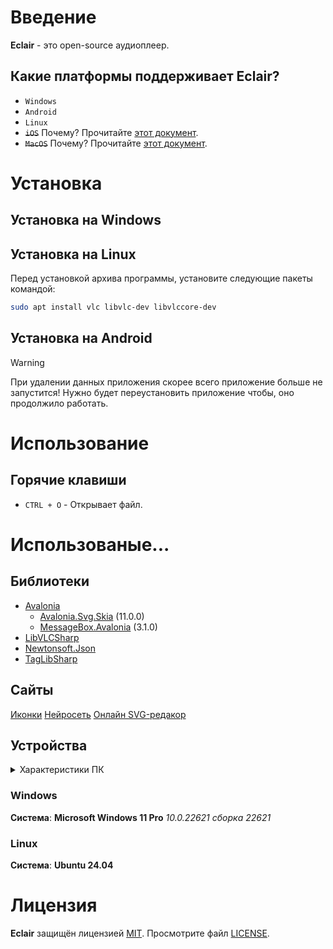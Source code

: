 # Введение
**Eclair** - это open-source аудиоплеер.

## Какие платформы поддерживает Eclair?
* `Windows`
* `Android`
* `Linux`
* ~~`iOS`~~ Почему? Прочитайте [этот документ](res/about_apple_devices.md).
* ~~`MacOS`~~ Почему? Прочитайте [этот документ](res/about_apple_devices.md).
# Установка
## Установка на Windows
## Установка на Linux
Перед установкой архива программы, установите следующие пакеты командой:
```bash
sudo apt install vlc libvlc-dev libvlccore-dev
```
## Установка на Android
> [!WARNING]
> При удалении данных приложения скорее всего приложение больше не запустится!
> Нужно будет переустановить приложение чтобы, оно продолжило работать.

# Использование
## Горячие клавиши
* `CTRL + O` - Открывает файл.

# Использованые...
## Библиотеки
* [Avalonia](https://github.com/AvaloniaUI/Avalonia)
    - [Avalonia.Svg.Skia](https://github.com/wieslawsoltes/Svg.Skia) (11.0.0)
    - [MessageBox.Avalonia](https://github.com/AvaloniaCommunity/MessageBox.Avalonia) (3.1.0)
* [LibVLCSharp](https://github.com/videolan/libvlcsharp)
* [Newtonsoft.Json](https://github.com/JamesNK/Newtonsoft.Json/)
* [TagLibSharp](https://github.com/mono/taglib-sharp)
## Сайты
[Иконки](https://icon-icons.com)
[Нейросеть](https://blackbox.ai)
[Онлайн SVG-редакор](https://mediamodifier.com/free-svg-editor)
## Устройства

<details>
<summary>Характеристики ПК</summary>
Процессор: Intel(R) Core(TM) i5-8400 CPU @ 2.80GHz, 2808 МГц, ядер: 6
</details>

### Windows
**Система**: **Microsoft Windows 11 Pro** *10.0.22621 сборка 22621*
### Linux
**Система**: **Ubuntu 24.04**

# Лицензия
**Eclair** защищён лицензией [MIT](https://choosealicense.com/licenses/mit/#). Просмотрите файл [LICENSE](LICENSE).